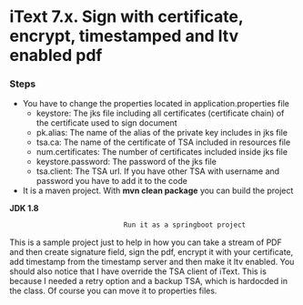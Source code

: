 
# iText 7.x. Sign with certificate, encrypt, timestamped and ltv enabled pdf

### Steps

 - You have to change the properties located in application.properties file
   * keystore: The jks file including all certificates (certificate chain) of the certificate used to sign document
   * pk.alias: The name of the alias of the private key includes in jks file
   * tsa.ca: The name of the certificate of TSA included in resources file
   * num.certificates: The number of certificates included inside jks file
   * keystore.password: The password of the jks file
   * tsa.client: The TSA url. If you have other TSA with username and password you have to add it to the code
 - It is a maven project. With **mvn clean package** you can build the project

**JDK 1.8**
```sh
                            Run it as a springboot project
``` 

This is a sample project just to help in how you can take a stream of PDF and then create signature field, sign the pdf, encrypt it with your certificate, add timestamp from the timestamp server and then make it ltv enabled. You should also notice that I have override the TSA client of iText. This is because I needed a retry option and a backup TSA, which is hardocded in the class. Of course you can move it to properties files.
